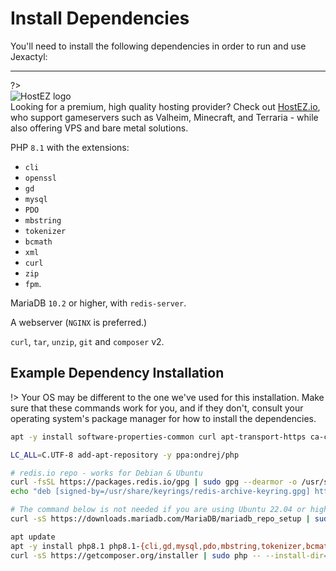 # Install Dependencies
You'll need to install the following dependencies in order to run and use Jexactyl:

***

?>
<br />
![HostEZ logo](../../../public/images/hostez.png)
<br />
Looking for a premium, high quality hosting provider? Check out [HostEZ.io](https://hostez.io),
who support gameservers such as Valheim, Minecraft, and Terraria - while also offering VPS and bare metal solutions.

PHP `8.1` with the extensions:
- `cli`
- `openssl`
- `gd`
- `mysql`
- `PDO`
- `mbstring`
- `tokenizer`
- `bcmath`
- `xml`
- `curl`
- `zip`
- `fpm`.

MariaDB `10.2` or higher, with `redis-server`.

A webserver (`NGINX` is preferred.)

`curl`, `tar`, `unzip`, `git` and `composer` v2.

## Example Dependency Installation

!> Your OS may be different to the one we've used for this installation.
Make sure that these commands work for you, and if they don't, consult
your operating system's package manager for how to install the dependencies.

```bash
apt -y install software-properties-common curl apt-transport-https ca-certificates gnupg lsb-release

LC_ALL=C.UTF-8 add-apt-repository -y ppa:ondrej/php

# redis.io repo - works for Debian & Ubuntu
curl -fsSL https://packages.redis.io/gpg | sudo gpg --dearmor -o /usr/share/keyrings/redis-archive-keyring.gpg
echo "deb [signed-by=/usr/share/keyrings/redis-archive-keyring.gpg] https://packages.redis.io/deb $(lsb_release -cs) main" | sudo tee /etc/apt/sources.list.d/redis.list

# The command below is not needed if you are using Ubuntu 22.04 or higher.
curl -sS https://downloads.mariadb.com/MariaDB/mariadb_repo_setup | sudo bash

apt update
apt -y install php8.1 php8.1-{cli,gd,mysql,pdo,mbstring,tokenizer,bcmath,xml,fpm,curl,zip} mariadb-server nginx tar unzip git redis
curl -sS https://getcomposer.org/installer | sudo php -- --install-dir=/usr/local/bin --filename=composer
```
